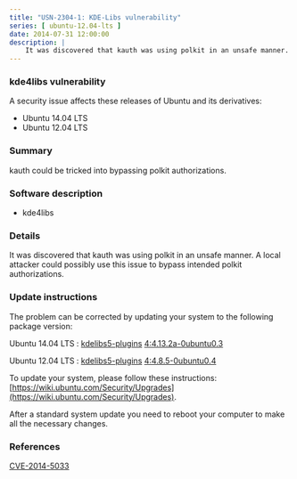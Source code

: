 ```yaml
---
title: "USN-2304-1: KDE-Libs vulnerability"
series: [ ubuntu-12.04-lts ]
date: 2014-07-31 12:00:00
description: |
    It was discovered that kauth was using polkit in an unsafe manner. A local attacker could possibly use this issue to bypass intended polkit authorizations. 
--- 
```

 
### kde4libs vulnerability

A security issue affects these releases of Ubuntu and its derivatives:

* Ubuntu 14.04 LTS
* Ubuntu 12.04 LTS

### Summary

kauth could be tricked into bypassing polkit authorizations. 

### Software description

* kde4libs 

### Details

It was discovered that kauth was using polkit in an unsafe manner. A local attacker could possibly use this issue to bypass intended polkit authorizations. 

### Update instructions

The problem can be corrected by updating your system to the following package version:

Ubuntu 14.04 LTS
 : [kdelibs5-plugins](https://launchpad.net/ubuntu/+source/kde4libs) <span> [4:4.13.2a-0ubuntu0.3](https://launchpad.net/ubuntu/+source/kde4libs/4:4.13.2a-0ubuntu0.3) </span> 

Ubuntu 12.04 LTS
 : [kdelibs5-plugins](https://launchpad.net/ubuntu/+source/kde4libs) <span> [4:4.8.5-0ubuntu0.4](https://launchpad.net/ubuntu/+source/kde4libs/4:4.8.5-0ubuntu0.4) </span> 

To update your system, please follow these instructions: [https://wiki.ubuntu.com/Security/Upgrades](https://wiki.ubuntu.com/Security/Upgrades).

After a standard system update you need to reboot your computer to make all the necessary changes. 

### References

 [CVE-2014-5033](http://people.ubuntu.com/~ubuntu-security/cve/CVE-2014-5033)
 
